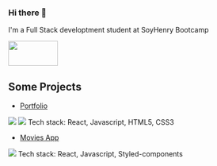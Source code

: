 ### Hi there 👋

I'm a Full Stack developtment student at SoyHenry Bootcamp

<a href='https://www.linkedin.com/in/josuelamas/'><img src='https://www.mundocuentas.com/wp-content/uploads/2020/11/Linkedin-logo-mundocuentas.jpg' width='100px' height='50px'/></a>

## Some Projects 
* <a href='https://itzjosue.github.io/Portfolio/'>Portfolio</a>
<img src='https://github.com/ITZjosue/ITZjosue/img/movies.png' />
<img src='https://i.postimg.cc/XNm3y6sL/portafolio.png' />
Tech stack: React, Javascript, HTML5, CSS3

* <a href='https://vigorous-wing-a25aba.netlify.app/' >Movies App</a>

<img src='https://i.postimg.cc/3NsTM2kV/movies.png' />
Tech stack: React, Javascript, Styled-components
